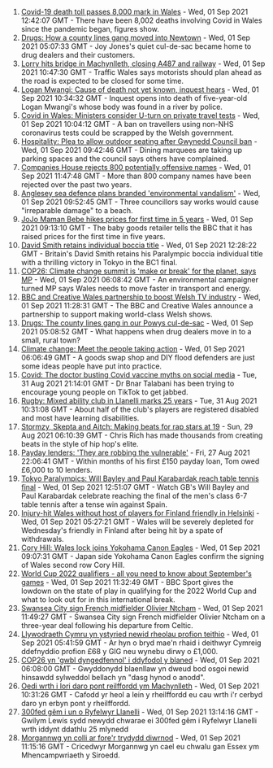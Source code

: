1. [Covid-19 death toll passes 8,000 mark in Wales](https://www.bbc.co.uk/news/uk-wales-58408759?at_medium=RSS&at_campaign=KARANGA) - Wed, 01 Sep 2021 12:42:07 GMT - There have been 8,002 deaths involving Covid in Wales since the pandemic began, figures show.
2. [Drugs: How a county lines gang moved into Newtown](https://www.bbc.co.uk/news/uk-wales-58394195?at_medium=RSS&at_campaign=KARANGA) - Wed, 01 Sep 2021 05:07:33 GMT - Joy Jones's quiet cul-de-sac became home to drug dealers and their customers.
3. [Lorry hits bridge in Machynlleth, closing A487 and railway](https://www.bbc.co.uk/news/uk-wales-58406885?at_medium=RSS&at_campaign=KARANGA) - Wed, 01 Sep 2021 10:47:30 GMT - Traffic Wales says motorists should plan ahead as the road is expected to be closed for some time.
4. [Logan Mwangi: Cause of death not yet known, inquest hears](https://www.bbc.co.uk/news/uk-wales-58409382?at_medium=RSS&at_campaign=KARANGA) - Wed, 01 Sep 2021 10:34:32 GMT - Inquest opens into death of five-year-old Logan Mwangi's whose body was found in a river by police.
5. [Covid in Wales: Ministers consider U-turn on private travel tests](https://www.bbc.co.uk/news/uk-wales-politics-58400233?at_medium=RSS&at_campaign=KARANGA) - Wed, 01 Sep 2021 10:04:12 GMT - A ban on travellers using non-NHS coronavirus tests could be scrapped by the Welsh government.
6. [Hospitality: Plea to allow outdoor seating after Gwynedd Council ban](https://www.bbc.co.uk/news/uk-wales-58402361?at_medium=RSS&at_campaign=KARANGA) - Wed, 01 Sep 2021 09:42:46 GMT - Dining marquees are taking up parking spaces and the council says others have complained.
7. [Companies House rejects 800 potentially offensive names](https://www.bbc.co.uk/news/uk-wales-58395976?at_medium=RSS&at_campaign=KARANGA) - Wed, 01 Sep 2021 11:47:48 GMT - More than 800 company names have been rejected over the past two years.
8. [Anglesey sea defence plans branded 'environmental vandalism'](https://www.bbc.co.uk/news/uk-wales-58406883?at_medium=RSS&at_campaign=KARANGA) - Wed, 01 Sep 2021 09:52:45 GMT - Three councillors say works would cause "irreparable damage" to a beach.
9. [JoJo Maman Bebe hikes prices for first time in 5 years](https://www.bbc.co.uk/news/business-58407316?at_medium=RSS&at_campaign=KARANGA) - Wed, 01 Sep 2021 09:13:10 GMT - The baby goods retailer tells the BBC that it has raised prices for the first time in five years.
10. [David Smith retains individual boccia title](https://www.bbc.co.uk/sport/disability-sport/58405624?at_medium=RSS&at_campaign=KARANGA) - Wed, 01 Sep 2021 12:28:22 GMT - Britain's David Smith retains his Paralympic boccia individual title with a thrilling victory in Tokyo in the BC1 final.
11. [COP26: Climate change summit is 'make or break' for the planet, says MP](https://www.bbc.co.uk/news/uk-wales-58398254?at_medium=RSS&at_campaign=KARANGA) - Wed, 01 Sep 2021 06:08:42 GMT - An environmental campaigner turned MP says Wales needs to move faster in transport and energy.
12. [BBC and Creative Wales partnership to boost Welsh TV industry](https://www.bbc.co.uk/news/uk-wales-58406886?at_medium=RSS&at_campaign=KARANGA) - Wed, 01 Sep 2021 11:28:31 GMT - The BBC and Creative Wales announce a partnership to support making world-class Welsh shows.
13. [Drugs: The county lines gang in our Powys cul-de-sac](https://www.bbc.co.uk/news/uk-wales-58399117?at_medium=RSS&at_campaign=KARANGA) - Wed, 01 Sep 2021 05:08:52 GMT - What happens when drug dealers move in to a small, rural town?
14. [Climate change: Meet the people taking action](https://www.bbc.co.uk/news/uk-wales-58399174?at_medium=RSS&at_campaign=KARANGA) - Wed, 01 Sep 2021 06:06:49 GMT - A goods swap shop and DIY flood defenders are just some ideas people have put into practice.
15. [Covid: The doctor busting Covid vaccine myths on social media](https://www.bbc.co.uk/news/uk-wales-58400711?at_medium=RSS&at_campaign=KARANGA) - Tue, 31 Aug 2021 21:14:01 GMT - Dr Bnar Talabani has been trying to encourage young people on TikTok to get jabbed.
16. [Rugby: Mixed ability club in Llanelli marks 25 years](https://www.bbc.co.uk/news/uk-wales-58396068?at_medium=RSS&at_campaign=KARANGA) - Tue, 31 Aug 2021 10:31:08 GMT - About half of the club's players are registered disabled and most have learning disabilities.
17. [Stormzy, Skepta and Aitch: Making beats for rap stars at 19](https://www.bbc.co.uk/news/uk-wales-58355499?at_medium=RSS&at_campaign=KARANGA) - Sun, 29 Aug 2021 06:10:39 GMT - Chris Rich has made thousands from creating beats in the style of hip hop's elite.
18. [Payday lenders: 'They are robbing the vulnerable'](https://www.bbc.co.uk/news/uk-wales-58361988?at_medium=RSS&at_campaign=KARANGA) - Fri, 27 Aug 2021 22:06:41 GMT - Within months of his first £150 payday loan, Tom owed £6,000 to 10 lenders.
19. [Tokyo Paralympics: Will Bayley and Paul Karabardak reach table tennis final](https://www.bbc.co.uk/sport/av/disability-sport/58411518?at_medium=RSS&at_campaign=KARANGA) - Wed, 01 Sep 2021 12:51:07 GMT - Watch GB's Will Bayley and Paul Karabardak celebrate reaching the final of the men's class 6-7 table tennis after a tense win against Spain.
20. [Injury-hit Wales without host of players for Finland friendly in Helsinki](https://www.bbc.co.uk/sport/football/58325438?at_medium=RSS&at_campaign=KARANGA) - Wed, 01 Sep 2021 05:27:21 GMT - Wales will be severely depleted for Wednesday's friendly in Finland after being hit by a spate of withdrawals.
21. [Cory Hill: Wales lock joins Yokohama Canon Eagles](https://www.bbc.co.uk/sport/rugby-union/58406162?at_medium=RSS&at_campaign=KARANGA) - Wed, 01 Sep 2021 09:07:31 GMT - Japan side Yokohama Canon Eagles confirm the signing of Wales second row Cory Hill.
22. [World Cup 2022 qualifiers - all you need to know about September's games](https://www.bbc.co.uk/sport/football/58408681?at_medium=RSS&at_campaign=KARANGA) - Wed, 01 Sep 2021 11:32:49 GMT - BBC Sport gives the lowdown on the state of play in qualifying for the 2022 World Cup and what to look out for in this international break.
23. [Swansea City sign French midfielder Olivier Ntcham](https://www.bbc.co.uk/sport/football/58408537?at_medium=RSS&at_campaign=KARANGA) - Wed, 01 Sep 2021 11:49:27 GMT - Swansea City sign French midfielder Olivier Ntcham on a three-year deal following his departure from Celtic.
24. [Llywodraeth Cymru yn ystyried newid rheolau profion teithio](https://www.bbc.co.uk/newyddion/58403058?at_medium=RSS&at_campaign=KARANGA) - Wed, 01 Sep 2021 05:41:59 GMT - Ar hyn o bryd mae'n rhaid i deithwyr Cymreig ddefnyddio profion £68 y GIG neu wynebu dirwy o £1,000.
25. [COP26 yn 'gwbl dyngedfennol' i ddyfodol y blaned](https://www.bbc.co.uk/newyddion/58399669?at_medium=RSS&at_campaign=KARANGA) - Wed, 01 Sep 2021 06:08:00 GMT - Gwyddonydd blaenllaw yn dweud bod osgoi newid hinsawdd sylweddol bellach yn "dasg hynod o anodd".
26. [Oedi wrth i lori daro pont reilffordd ym Machynlleth](https://www.bbc.co.uk/newyddion/58409037?at_medium=RSS&at_campaign=KARANGA) - Wed, 01 Sep 2021 10:31:26 GMT - Cafodd yr heol a lein y rheilffordd eu cau wrth i'r cerbyd daro yn erbyn pont y rheilffordd.
27. [300fed gêm i un o Ryfelwyr Llanelli](https://www.bbc.co.uk/newyddion/58396862?at_medium=RSS&at_campaign=KARANGA) - Wed, 01 Sep 2021 13:14:16 GMT - Gwilym Lewis sydd newydd chwarae ei 300fed gêm i Ryfelwyr Llanelli wrth iddynt ddathlu 25 mlynedd
28. [Morgannwg yn colli ar fore'r trydydd diwrnod](https://www.bbc.co.uk/newyddion/58410403?at_medium=RSS&at_campaign=KARANGA) - Wed, 01 Sep 2021 11:15:16 GMT - Cricedwyr Morgannwg yn cael eu chwalu gan Essex ym Mhencampwriaeth y Siroedd.
